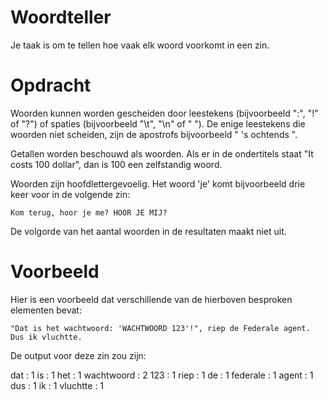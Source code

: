 # Woordteller

Je taak is om te tellen hoe vaak elk woord voorkomt in een zin.

# Opdracht

Woorden kunnen worden gescheiden door leestekens (bijvoorbeeld ":", "!" of "?") of spaties (bijvoorbeeld "\t", "\n" of " "). De enige leestekens die woorden niet scheiden, zijn de apostrofs bijvoorbeeld " 's ochtends ".

Getallen worden beschouwd als woorden. Als er in de ondertitels staat "It costs 100 dollar", dan is 100 een zelfstandig woord.

Woorden zijn hoofdlettergevoelig. Het woord 'je' komt bijvoorbeeld drie keer voor in de volgende zin:

    Kom terug, hoor je me? HOOR JE MIJ?

De volgorde van het aantal woorden in de resultaten maakt niet uit.

# Voorbeeld

Hier is een voorbeeld dat verschillende van de hierboven besproken elementen bevat:

    "Dat is het wachtwoord: 'WACHTWOORD 123'!", riep de Federale agent. Dus ik vluchtte.

De output voor deze zin zou zijn:

dat : 1
is : 1
het : 1
wachtwoord : 2
123 : 1
riep : 1
de : 1
federale : 1
agent : 1
dus : 1
ik : 1
vluchtte : 1
